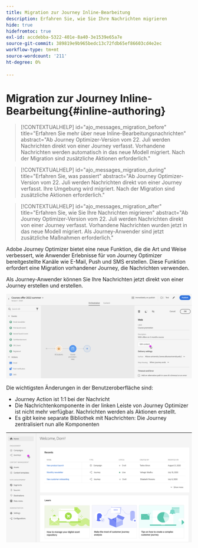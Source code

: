 ```yaml
---
title: Migration zur Journey Inline-Bearbeitung
description: Erfahren Sie, wie Sie Ihre Nachrichten migrieren
hide: true
hidefromtoc: true
exl-id: accdebba-5322-401e-8a40-3e1539e65a7e
source-git-commit: 389819e9b965bedc13c72fdb65ef86603cd4e2ec
workflow-type: tm+mt
source-wordcount: '211'
ht-degree: 0%

---
```


# Migration zur Journey Inline-Bearbeitung{#inline-authoring}


>[!CONTEXTUALHELP]
>id="ajo_messages_migration_before"
>title="Erfahren Sie mehr über neue Inline-Bearbeitungsnachrichten"
>abstract="Ab Journey Optimizer-Version vom 22. Juli werden Nachrichten direkt von einer Journey verfasst. Vorhandene Nachrichten werden automatisch in das neue Modell migriert. Nach der Migration sind zusätzliche Aktionen erforderlich."

>[!CONTEXTUALHELP]
>id="ajo_messages_migration_during"
>title="Erfahren Sie, was passiert"
>abstract="Ab Journey Optimizer-Version vom 22. Juli werden Nachrichten direkt von einer Journey verfasst. Ihre Umgebung wird migriert. Nach der Migration sind zusätzliche Aktionen erforderlich."


>[!CONTEXTUALHELP]
>id="ajo_messages_migration_after"
>title="Erfahren Sie, wie Sie Ihre Nachrichten migrieren"
>abstract="Ab Journey Optimizer-Version vom 22. Juli werden Nachrichten direkt von einer Journey verfasst. Vorhandene Nachrichten wurden jetzt in das neue Modell migriert. Als Journey-Anwender sind jetzt zusätzliche Maßnahmen erforderlich."


Adobe Journey Optimizer bietet eine neue Funktion, die die Art und Weise verbessert, wie Anwender Erlebnisse für von Journey Optimizer bereitgestellte Kanäle wie E-Mail, Push und SMS erstellen. Diese Funktion erfordert eine Migration vorhandener Journey, die Nachrichten verwenden.

Als Journey-Anwender können Sie Ihre Nachrichten jetzt direkt von einer Journey erstellen und erstellen.

![](assets/inline-message.png)

Die wichtigsten Änderungen in der Benutzeroberfläche sind:

* Journey Action ist 1:1 bei der Nachricht
* Die Nachrichtenkomponente in der linken Leiste von Journey Optimizer ist nicht mehr verfügbar. Nachrichten werden als Aktionen erstellt.
* Es gibt keine separate Bibliothek mit Nachrichten: Die Journey zentralisiert nun alle Komponenten

![](assets/updated-left-rail.png)
